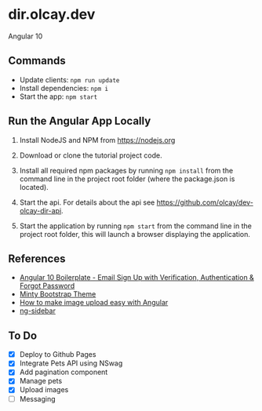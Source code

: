 # dir.olcay.dev

Angular 10

## Commands

- Update clients: `npm run update`
- Install dependencies: `npm i`
- Start the app: `npm start`

## Run the Angular App Locally

1. Install NodeJS and NPM from <https://nodejs.org>

1. Download or clone the tutorial project code.

1. Install all required npm packages by running `npm install` from the command line in the project root folder (where the package.json is located).

1. Start the api. For details about the api see <https://github.com/olcay/dev-olcay-dir-api>.

1. Start the application by running `npm start` from the command line in the project root folder, this will launch a browser displaying the application.

## References

- [Angular 10 Boilerplate - Email Sign Up with Verification, Authentication & Forgot Password](https://jasonwatmore.com/post/2020/08/29/angular-10-boilerplate-email-sign-up-with-verification-authentication-forgot-password)
- [Minty Bootstrap Theme](https://bootswatch.com/minty/)
- [How to make image upload easy with Angular](https://www.freecodecamp.org/news/how-to-make-image-upload-easy-with-angular-1ed14cb2773b/)
- [ng-sidebar](https://echeung.me/ng-sidebar/)

## To Do

- [x] Deploy to Github Pages
- [x] Integrate Pets API using NSwag
- [x] Add pagination component
- [x] Manage pets
- [X] Upload images
- [ ] Messaging
